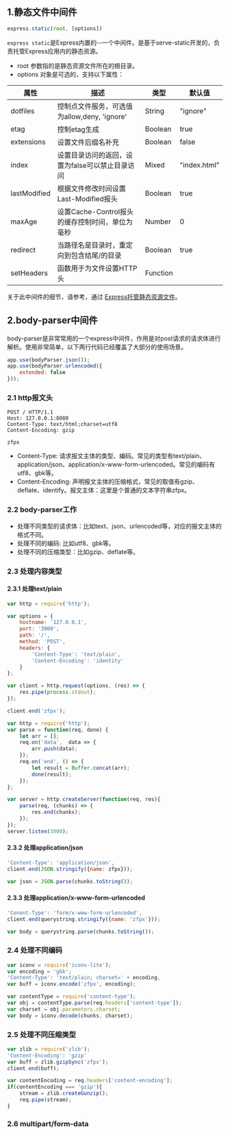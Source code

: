 ## 1.静态文件中间件
```js
express.static(root, [options])
```
`express static`是Express内置的--一个中间件。是基于serve-static开发的，负责托管Express应用内的静态资源。
- root 参数指的是静态资源文件所在的根目录。
- options 对象是可选的，支持以下属性：

| 属性 | 描述 | 类型 | 默认值 |
| --- | --- | --- | --- |
| dotfiles | 控制点文件服务，可选值为allow,deny, 'ignore' | String | "ignore" |
| etag | 控制etag生成 | Boolean | true |
| extensions | 设置文件后缀名补充 | Boolean | false |
| index | 设置目录访问的返回，设置为false可以禁止目录访问 | Mixed | "index.html" |
| lastModified | 根据文件修改时间设置Last-Modified报头 | Boolean | true |
| maxAge | 设置Cache-Control报头的缓存控制时间，单位为毫秒 | Number | 0 |
| redirect | 当路径名是目录时，重定向到包含结尾/的目录 | Boolean | true |
| setHeaders | 函数用于为文件设置HTTP头 | Function |

关于此中间件的细节，请参考，通过 [Express托管静态资源文件](http://www.expressjs.com.cn/starter/static-files.html)。

## 2.body-parser中间件
body-parser是非常常用的一个express中间件，作用是对post请求的请求体进行解析。使用非常简单，以下两行代码已经覆盖了大部分的使用场景。
```js
app.use(bodyParser.json());
app.use(bodyParser.urlencoded({
    extended: false
}));
```

### 2.1 http报文头
```
POST / HTTP/1.1
Host: 127.0.0.1:8080
Content-Type: text/html;charset=utf8
Content-Encoding: gzip

zfpx
```
- Content-Type: 请求报文主体的类型、编码。常见的类型有text/plain、application/json、application/x-www-form-urlencoded。常见的编码有utf8、gbk等。
- Content-Encoding: 声明报文主体的压缩格式，常见的取值有gzip、deflate、identify。报文主体：这里是个普通的文本字符串zfpx。

### 2.2 body-parser工作
- 处理不同类型的请求体：比如text、json、urlencoded等，对应的报文主体的格式不同。
- 处理不同的编码: 比如utf8、gbk等。
- 处理不同的压缩类型：比如gzip、deflate等。

### 2.3 处理内容类型

#### 2.3.1 处理text/plain
```js
var http = require('http');

var options = {
    hostname: '127.0.0.1',
    port: '3000',
    path: '/',
    method: 'POST',
    headers: {
        'Content-Type': 'text/plain',
        'Content-Encoding': 'identity'
    }
};

var client = http.request(options, (res) => {
    res.pipe(process.stdout);
});

client.end('zfpx');
```
```js
var http = require('http');
var parse = function(req, done) {
    let arr = [];
    req.on('data',  data => {
        arr.push(data);
    });
    req.on('end', () => {
        let result = Buffer.concat(arr);
        done(result);
    });
};

var server = http.createServer(function(req, res){
    parse(req, (chunks) => {
        res.end(chunks);
    });
});
server.listen(3000);
```
#### 2.3.2 处理application/json
```js
'Content-Type': 'application/json',
client.end(JSON.stringify({name: zfpx}));
```
```js
var json = JSON.parse(chunks.toString());
```
#### 2.3.3 处理application/x-www-form-urlencoded
```js
'Conent-Type': 'form/x-www-form-urlencoded',
client.end(querystring.stringify({name: 'zfpx'}));
```
```js
var body = querystring.parse(chunks.toString());
```
### 2.4 处理不同编码
```js
var iconv = require('iconv-lite');
var encoding = 'gbk';
'Content-Type': 'text/plain; charset=' + encoding,
var buff = iconv.encode('zfpx', encoding);
```
```js
var contentType = require('content-type');
var obj = contentType.parse(req.headers['content-type']);
var charset = obj.parameters.charset;
var body = iconv.decode(chunks, charset);
```
### 2.5 处理不同压缩类型
```js
var zlib = require('zlib');
'Content-Encoding': 'gzip'
var buff = zlib.gzipSync('zfpx');
client.end(buff);
```
```js
var contentEncoding = req.headers['content-encoding'];
if(contentEncoding === 'gzip'){
    stream = zlib.createGunzip();
    req.pipe(stream);
}
```
### 2.6 multipart/form-data
